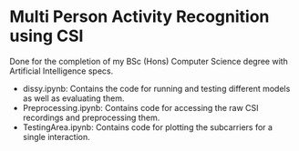 # Multi Person Activity Recognition using CSI

Done for the completion of my BSc (Hons) Computer Science degree with Artificial Intelligence specs.

- dissy.ipynb: Contains the code for running and testing different models as well as evaluating them. 
- Preprocessing.ipynb: Contains code for accessing the raw CSI recordings and preprocessing them. 
- TestingArea.ipynb: Contains code for plotting the subcarriers for a single interaction. 
